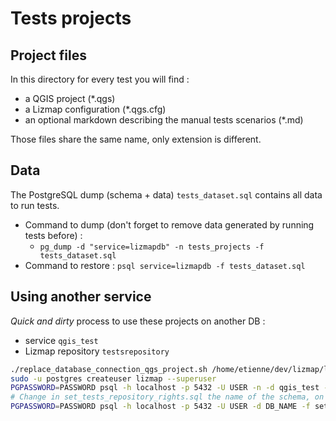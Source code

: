 # Tests projects

## Project files

In this directory for every test you will find :

* a QGIS project (*.qgs)
* a Lizmap configuration (*.qgs.cfg)
* an optional markdown describing the manual tests scenarios (*.md)

Those files share the same name, only extension is different.

## Data

The PostgreSQL dump (schema + data) `tests_dataset.sql` contains all data to run tests.
* Command to dump (don't forget to remove data generated by running tests before) :
    * `pg_dump -d "service=lizmapdb" -n tests_projects -f tests_dataset.sql`
* Command to restore : `psql service=lizmapdb -f tests_dataset.sql`

## Using another service

*Quick and dirty* process to use these projects on another DB :

* service `qgis_test`
* Lizmap repository `testsrepository`

```bash
./replace_database_connection_qgs_project.sh /home/etienne/dev/lizmap/lizmap-master/tests/qgis-projects/tests/ qgis_test
sudo -u postgres createuser lizmap --superuser
PGPASSWORD=PASSWORD psql -h localhost -p 5432 -U USER -n -d qgis_test -c "DROP SCHEMA IF EXISTS tests_projects CASCADE"
# Change in set_tests_repository_rights.sql the name of the schema, on the first line
PGPASSWORD=PASSWORD psql -h localhost -p 5432 -U USER -d DB_NAME -f set_tests_respository_rights.sql
```